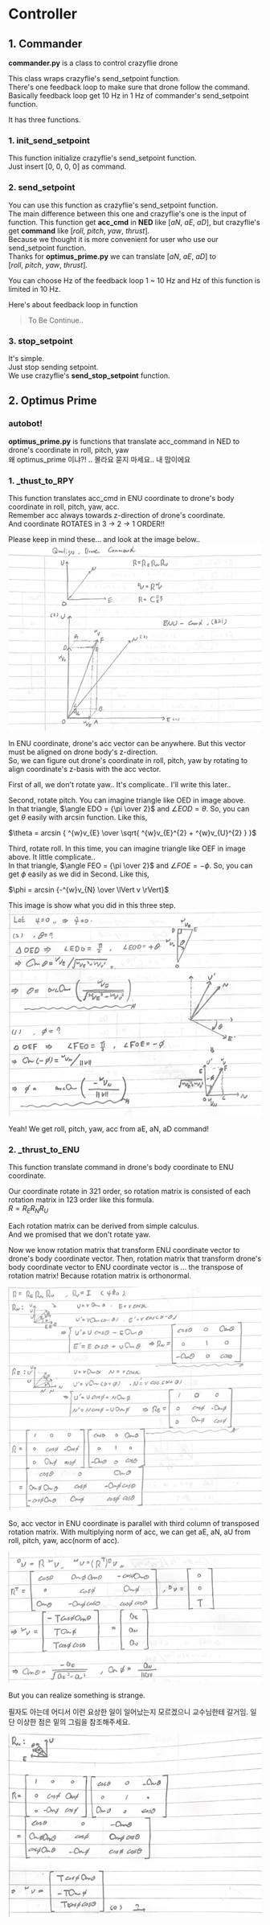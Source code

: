 # Controller

## 1. Commander

__commander.py__ is a class to control crazyflie drone<br>

This class wraps crazyflie's send_setpoint function.<br>
There's one feedback loop to make sure that drone follow the command.<br>
Basically feedback loop get 10 Hz in 1 Hz of commander's send_setpoint function.<br>

It has three functions.

### 1. init_send_setpoint
This function initialize crazyflie's send_setpoint function.<br>
Just insert $[0,\ 0,\ 0,\ 0]$ as command.

### 2. send_setpoint
You can use this function as crazyflie's send_setpoint function.<br>
The main difference between this one and crazyflie's one is the input of function.
This function get __acc_cmd__ in __NED__ like $[aN,\ aE,\ aD]$, 
but crazyflie's get __command__ like $[roll,\ pitch,\ yaw,\ thrust]$.<br>
Because we thought it is more convenient for user who use our send_setpoint function.<br>
Thanks for __optimus_prime.py__ we can translate $[aN,\ aE,\ aD]$ to $[roll,\ pitch,\ yaw,\ thrust]$.

You can choose Hz of the feedback loop 1 ~ 10 Hz and Hz of this function is limited in 10 Hz.<br>

Here's about feedback loop in function
> To Be Continue..

### 3. stop_setpoint
It's simple.<br>
Just stop sending setpoint.<br>
We use crazyflie's __send_stop_setpoint__ function.<br>



## 2. Optimus Prime

### autobot!

__optimus_prime.py__ is functions that translate acc_command in NED to drone's coordinate in roll, pitch, yaw<br>
왜 optimus_prime 이냐?! .. 몰라요 묻지 마세요.. 내 맘이에요

### 1. _thust_to_RPY
This function translates acc_cmd in ENU coordinate to drone's body coordinate in roll, pitch, yaw, acc.<br>
Remember acc always towards z-direction of drone's coordinate.<br>
And coordinate ROTATES in 3 -> 2 -> 1 ORDER!!<br>

Please keep in mind these... and look at the image below..<br>
![optimus01](.././image/optimus01.png)

In ENU coordinate, drone's acc vector can be anywhere. But this vector must be aligned on drone body's z-direction.<br>
So, we can figure out drone's coordinate in roll, pitch, yaw by rotating to align coordinate's z-basis with the acc vector.<br>

First of all, we don't rotate yaw.. It's complicate.. I'll write this later..<br>

Second, rotate pitch. You can imagine triangle like OED in image above.<br>
In that triangle, $\angle EDO = {\pi \over 2}$ and $\angle EOD = \theta$. So, you can get $\theta$ easily with arcsin function. Like this,

$\theta = arcsin { ^{w}v_{E} \over \sqrt{ ^{w}v_{E}^{2} + ^{w}v_{U}^{2} } }$<br>

Third, rotate roll. In this time, you can imagine triangle like OEF in image above. It little complicate.. <br>
In that triangle, $\angle FEO = {\pi \over 2}$ and $\angle FOE = - \phi$. So, you can get $\phi$ easily as we did in Second. Like this,

$\phi = arcsin {-^{w}v_{N} \over \lVert v \rVert}$<br>

This image is show what you did in this three step.
![optimus02](.././image/optimus02.png)

Yeah! We get roll, pitch, yaw, acc from aE, aN, aD command!

### 2. _thrust_to_ENU
This function translate command in drone's body coordinate to ENU coordinate.<br>

Our coordinate rotate in 321 order, so rotation matrix is consisted of each rotation matrix in 123 order like this formula.<br>
$R = R_{E}R_{N}R_{U}$<br>

Each rotation matrix can be derived from simple calculus.<br>
And we promised that we don't rotate yaw.<br>

Now we know rotation matrix that transform ENU coordinate vector to drone's body coordinate vector. Then, rotation matrix that transform drone's body coordinate vector to ENU coordinate vector is ... the transpose of rotation matrix! Because rotation matrix is orthonormal.<br>

![optimus03](.././image/optimus03.png)

So, acc vector in ENU coordinate is parallel with third column of transposed rotation matrix. With multiplying norm of acc, we can get aE, aN, aU from roll, pitch, yaw, acc(norm of acc).<br>

![optimus04](.././image/optimus04.png)

But you can realize something is strange.

필자도 아는데 어디서 이런 요상한 일이 일어났는지 모르겠으니 교수님한테 갈거임. 일단 이상한 점은 밑의 그림을 참조해주세요.

![optimus04](.././image/optimus05.png)
